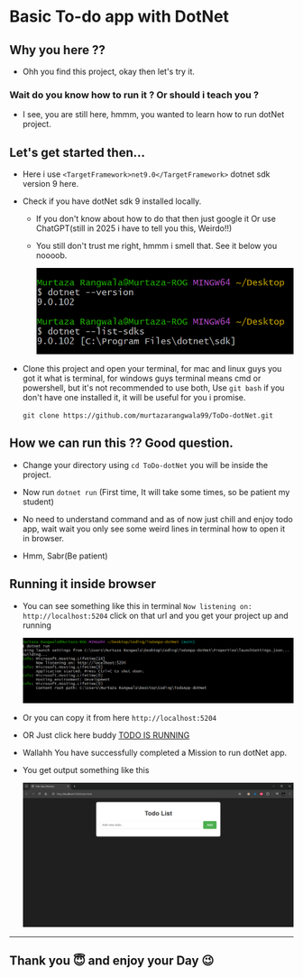 # Basic To-do app with DotNet

## Why you here ??

- Ohh you find this project, okay then let's try it.

### Wait do you know how to run it ? Or should i teach you ?

- I see, you are still here, hmmm, you wanted to learn how to run dotNet project.

## Let's get started then...

- Here i use `<TargetFramework>net9.0</TargetFramework>` dotnet sdk version 9 here.

- Check if you have dotNet sdk 9 installed locally.

  - If you don't know about how to do that then just google it Or use ChatGPT(still in 2025 i have to tell you this, Weirdo!!)
  - You still don't trust me right, hmmm i smell that. See it below you noooob.

    ![VersionsImage](./dotNetVersion.PNG)

- Clone this project and open your terminal, for mac and linux guys you got it what is terminal, for windows guys terminal means cmd or powershell, but it's not recommended to use both, Use `git bash` if you don't have one installed it, it will be useful for you i promise.

  `git clone https://github.com/murtazarangwala99/ToDo-dotNet.git`

## How we can run this ?? Good question.

- Change your directory using `cd ToDo-dotNet` you will be inside the project.
- Now run `dotnet run` (First time, It will take some times, so be patient my student)

- No need to understand command and as of now just chill and enjoy todo app, wait wait you only see some weird lines in terminal how to open it in browser.
- Hmm, Sabr(Be patient)

## Running it inside browser

- You can see something like this in terminal `Now listening on: http://localhost:5204` click on that url and you get your project up and running

  ![Output](./dotNetRun.PNG)

- Or you can copy it from here `http://localhost:5204`

- OR Just click here buddy [TODO IS RUNNING](http://localhost:5204/index.html)

- Wallahh You have successfully completed a Mission to run dotNet app.

- You get output something like this

  ![Output](./Output.PNG)

---

## Thank you 😇 and enjoy your Day 😉
